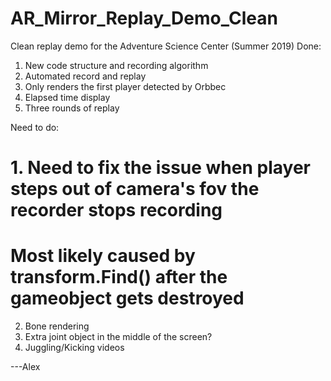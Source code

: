 # AR_Mirror_Replay_Demo_Clean
Clean replay demo for the Adventure Science Center (Summer 2019)
Done:
1. New code structure and recording algorithm
2. Automated record and replay
3. Only renders the first player detected by Orbbec
4. Elapsed time display
5. Three rounds of replay

Need to do:
# 1. Need to fix the issue when player steps out of camera's fov the recorder stops recording
   # Most likely caused by transform.Find() after the gameobject gets destroyed
2. Bone rendering
3. Extra joint object in the middle of the screen?
4. Juggling/Kicking videos

---Alex
